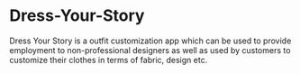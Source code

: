 # Dress-Your-Story
Dress Your Story is a outfit customization app which can be used to provide employment to non-professional designers as well as used by customers to customize their clothes in terms of fabric, design etc.
